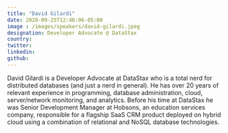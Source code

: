 ```yaml
---
title: "David Gilardi"
date: 2020-09-25T12:46:06-05:00
image : /images/speakers/david-gilardi.jpeg
designation: Developer Advocate @ DataStax
country: 
twitter: 
linkedin: 
github: 
---
```


	
David Gilardi is a Developer Advocate at DataStax who is a total nerd for distributed databases (and just a nerd in general). He has over 20 years of relevant experience in programming, database administration, cloud, server/network monitoring, and analytics. Before his time at DataStax he was Senior Development Manager at Hobsons, an education services company, responsible for a flagship SaaS CRM product deployed on hybrid cloud using a combination of relational and NoSQL database technologies.

